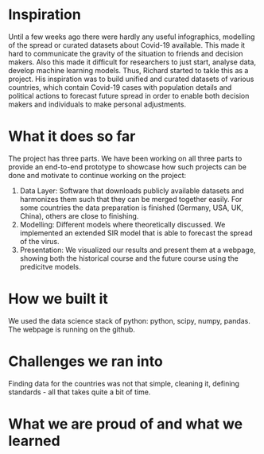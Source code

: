 # Inspiration

Until a few weeks ago there were hardly any useful infographics, modelling of the spread or curated datasets about Covid-19 available. This made it hard to communicate the gravity of the situation to friends and decision makers. Also this made it difficult for researchers to just start, analyse data, develop machine learning models. Thus, Richard started to takle this as a project. His inspiration was to build unified and curated datasets of various countries, which contain Covid-19 cases with population details and political actions to forecast future spread in order to enable both decision makers and individuals to make personal adjustments.

# What it does so far

The project has three parts.
We have been working on all three parts to provide an end-to-end prototype to showcase how such projects can be done and motivate to continue working on the project:

1. Data Layer: Software that downloads publicly available datasets and harmonizes them such that they can be merged together easily. For some countries the data preparation is finished (Germany, USA, UK, China), others are close to finishing.
2. Modelling: Different models where theoretically discussed. We implemented an extended SIR model that is able to forecast the spread of the virus.
3. Presentation: We visualized our results and present them at a webpage, showing both the historical course and the future course using the predicitve models.

# How we built it

We used the data science stack of python: python, scipy, numpy, pandas. The webpage is running on the github.

# Challenges we ran into

Finding data for the countries was not that simple, cleaning it, defining standards - all that takes quite a bit of time.

# What we are proud of and what we learned
